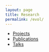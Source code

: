 ```yaml
---
layout: page
title: Research
permalink: /evol/
---
```


-   [Projects](/evol/projects/)
-   [Publications](/evol/publications/)
-   [Talks](/evol/talks/)
